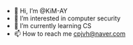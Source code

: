 - 👋 Hi, I’m @KiM-AY
- 👀 I’m interested in computer security
- 🌱 I’m currently learning CS
- 📫 How to reach me cpjvh@naver.com

<!---
KiM-AY/KiM-AY is a ✨ special ✨ repository because its `README.md` (this file) appears on your GitHub profile.
You can click the Preview link to take a look at your changes.
--->
